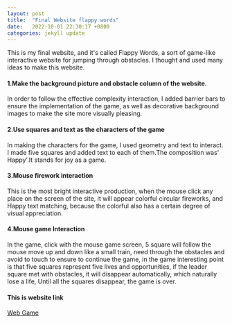 ```yaml
---
layout: post
title:  "Final Website flappy words"
date:   2022-10-01 22:30:17 +0800
categories: jekyll update
---
```


This is my final website, and it's called Flappy Words, a sort of game-like interactive website for jumping through obstacles. I thought and used many ideas to make this website.


<h4>1.Make the background picture and obstacle column of the website.</h4>
In order to follow the effective complexity interaction, I added barrier bars to ensure the implementation of the game, as well as decorative background images to make the site more visually pleasing.

<h4>2.Use squares and text as the characters of the game</h4>
In making the characters for the game, I used geometry and text to interact. I made five squares and added text to each of them.The composition was' Happy'.It stands for joy as a game.

<h4>3.Mouse firework interaction</h4>
This is the most bright interactive production, when the mouse click any place on the screen of the site, it will appear colorful circular fireworks, and Happy text matching, because the colorful also has a certain degree of visual appreciation.

<h4>4.Mouse game Interaction</h4>
In the game, click with the mouse game screen, 5 square will follow the mouse move up and down like a small train, need through the obstacles and avoid to touch to ensure to continue the game, in the game interesting point is that five squares represent five lives and opportunities, if the leader square met with obstacles, it will disappear automatically, which naturally lose a life, Until all the squares disappear, the game is over.

<h4>This is website link</h4>
<a href="https://silvia312488492.github.io/web_game/index.html">Web Game</a>


[jekyll-docs]: https://jekyllrb.com/docs/home
[jekyll-gh]:   https://github.com/jekyll/jekyll
[jekyll-talk]: https://talk.jekyllrb.com/
